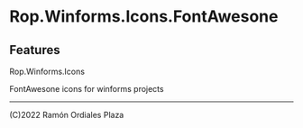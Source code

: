﻿# Rop.Winforms.Icons.FontAwesone

Features
--------

Rop.Winforms.Icons

FontAwesone icons for winforms projects

 ------
 (C)2022 Ramón Ordiales Plaza
